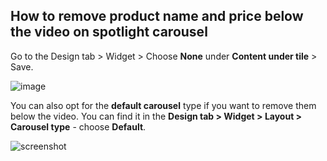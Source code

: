 ## How to remove product name and price below the video on spotlight carousel

Go to the Design tab > Widget > Choose **None** under **Content under tile** > Save.

![image](https://github.com/GoTolstoy/tolstoy-toly-kb/assets/159800692/6f0567d3-9a93-4171-a2fb-31a99c8776e8)


You can also opt for the **default carousel** type if you want to remove them below the video. You can find it in the **Design tab > Widget > Layout > Carousel type** - choose **Default**.

![screenshot](https://downloads.intercomcdn.com/i/o/983405240/f39e2110ab15295ae3f67f90/image.png?expires=1710413701&signature=85f1cedabb5d69894b18a9ff48fed1711e4b6b9e92d75f108be4293ed9340cf8&resize=645x)
